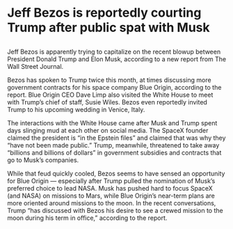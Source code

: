 # Jeff Bezos is reportedly courting Trump after public spat with Musk
## 
Jeff Bezos is apparently trying to capitalize on the recent blowup between President Donald Trump and Elon Musk, according to a new report from The Wall Street Journal.

Bezos has spoken to Trump twice this month, at times discussing more government contracts for his space company Blue Origin, according to the report. Blue Origin CEO Dave Limp also visited the White House to meet with Trump’s chief of staff, Susie Wiles. Bezos even reportedly invited Trump to his upcoming wedding in Venice, Italy.

The interactions with the White House came after Musk and Trump spent days slinging mud at each other on social media. The SpaceX founder claimed the president is “in the Epstein files” and claimed that was why they “have not been made public.” Trump, meanwhile, threatened to take away “billions and billions of dollars” in government subsidies and contracts that go to Musk’s companies.

While that feud quickly cooled, Bezos seems to have sensed an opportunity for Blue Origin — especially after Trump pulled the nomination of Musk’s preferred choice to lead NASA. Musk has pushed hard to focus SpaceX (and NASA) on missions to Mars, while Blue Origin’s near-term plans are more oriented around missions to the moon. In the recent conversations, Trump “has discussed with Bezos his desire to see a crewed mission to the moon during his term in office,” according to the report.
